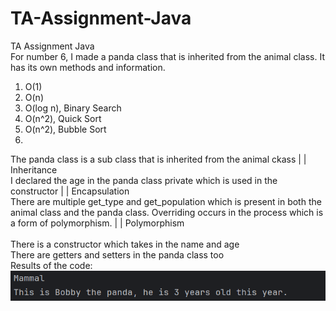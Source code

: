 # TA-Assignment-Java
TA Assignment Java<br>
For number 6, I made a panda class that is inherited from the animal class. It has its own methods and information.

1. O(1)
2. O(n)
3. O(log n), Binary Search
4. O(n^2), Quick Sort
5. O(n^2), Bubble Sort
6. 
  The panda class is a sub class that is inherited from the animal ckass | | Inheritance <br>
  I declared the age in the panda class private which is used in the constructor | | Encapsulation <br>
  There are multiple get_type and get_population which is present in both the animal class and the panda class. Overriding occurs in the process which is a form of polymorphism. | | Polymorphism <br>  
  There is a constructor which takes in the name and age  
  There are getters and setters in the panda class too <br>
  Results of the code:
<img src="result.png">
